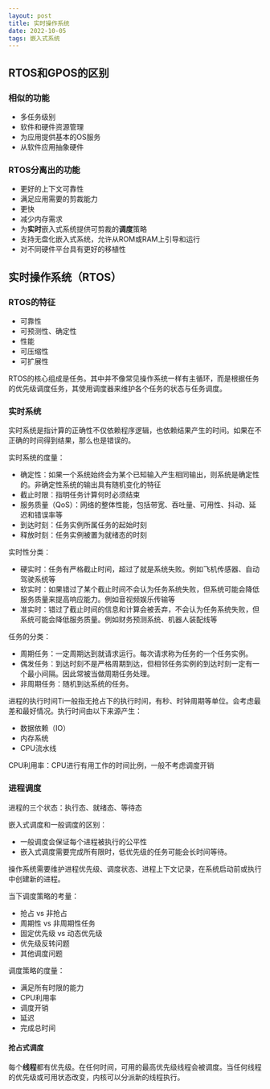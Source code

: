 ```yaml
---
layout: post
title: 实时操作系统
date: 2022-10-05
tags: 嵌入式系统
---
```


## RTOS和GPOS的区别

### 相似的功能

- 多任务级别
- 软件和硬件资源管理
- 为应用提供基本的OS服务
- 从软件应用抽象硬件

### RTOS分离出的功能

- 更好的上下文可靠性
- 满足应用需要的剪裁能力
- 更快
- 减少内存需求
- 为**实时**嵌入式系统提供可剪裁的**调度**策略
- 支持无盘化嵌入式系统，允许从ROM或RAM上引导和运行
- 对不同硬件平台具有更好的移植性

## 实时操作系统（RTOS）

### RTOS的特征

- 可靠性
- 可预测性、确定性
- 性能
- 可压缩性
- 可扩展性

RTOS的核心组成是任务。其中并不像常见操作系统一样有主循环，而是根据任务的优先级调度任务，其使用调度器来维护各个任务的状态与任务调度。

### 实时系统

实时系统是指计算的正确性不仅依赖程序逻辑，也依赖结果产生的时间。如果在不正确的时间得到结果，那么也是错误的。

实时系统的度量：

- 确定性：如果一个系统始终会为某个已知输入产生相同输出，则系统是确定性的。非确定性系统的输出具有随机变化的特征
- 截止时限：指明任务计算何时必须结束
- 服务质量（QoS）：网络的整体性能，包括带宽、吞吐量、可用性、抖动、延迟和错误率等
- 到达时刻：任务实例所属任务的起始时刻
- 释放时刻：任务实例被置为就绪态的时刻

实时性分类：

- 硬实时：任务有严格截止时间，超过了就是系统失败。例如飞机传感器、自动驾驶系统等
- 软实时：如果错过了某个截止时间不会认为任务系统失败，但系统可能会降低服务质量来提高响应能力。例如音视频娱乐传输等
- 准实时：错过了截止时间的信息和计算会被丢弃，不会认为任务系统失败，但系统可能会降低服务质量。例如财务预测系统、机器人装配线等

任务的分类：

- 周期任务：一定周期达到就请求运行。每次请求称为任务的一个任务实例。
- 偶发任务：到达时刻不是严格周期到达，但相邻任务实例的到达时刻一定有一个最小间隔。因此常被当做周期任务处理。
- 非周期任务：随机到达系统的任务。

进程的执行时间Ti一般指无抢占下的执行时间，有秒、时钟周期等单位。会考虑最差和最好情况。执行时间由以下来源产生：

- 数据依赖（IO）
- 内存系统
- CPU流水线

CPU利用率：CPU进行有用工作的时间比例，一般不考虑调度开销

### 进程调度

进程的三个状态：执行态、就绪态、等待态

嵌入式调度和一般调度的区别：

- 一般调度会保证每个进程被执行的公平性
- 嵌入式调度需要完成所有限时，低优先级的任务可能会长时间等待。

操作系统需要维护进程优先级、调度状态、进程上下文记录，在系统启动前或执行中创建新的进程。

当下调度策略的考量：

- 抢占 vs 非抢占
- 周期性 vs 非周期性任务
- 固定优先级 vs 动态优先级
- 优先级反转问题
- 其他调度问题

调度策略的度量：

- 满足所有时限的能力
- CPU利用率
- 调度开销
- 延迟
- 完成总时间

#### 抢占式调度

每个**线程**都有优先级。在任何时间，可用的最高优先级线程会被调度。当任何线程的优先级或可用状态改变，内核可以分派新的线程执行。

